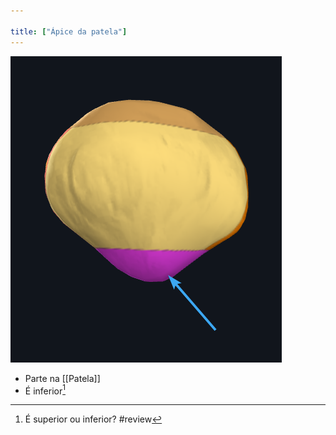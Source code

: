 ```yaml
---

title: ["Ápice da patela"]
---
```

![Pasted image 20210413163704.png](Pasted%20image%2020210413163704.png)
+ Parte na [[Patela]]
+ É inferior[^173788]

[^173788]: É superior ou inferior?
#review 
